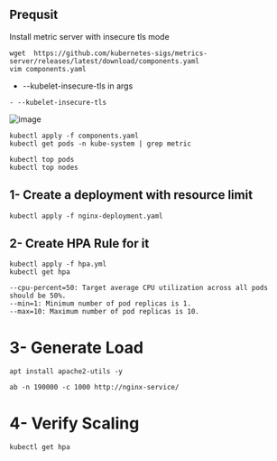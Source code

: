 ## Prequsit 
Install metric server with insecure tls mode
```
wget  https://github.com/kubernetes-sigs/metrics-server/releases/latest/download/components.yaml
vim components.yaml

```
- --kubelet-insecure-tls in args
```
- --kubelet-insecure-tls 
```
![image](https://github.com/user-attachments/assets/3bcd1e27-02af-4e9f-b371-1a68ba1e8287)

```
kubectl apply -f components.yaml
kubectl get pods -n kube-system | grep metric

kubectl top pods
kubectl top nodes

```

## 1- Create a deployment with resource limit
```
kubectl apply -f nginx-deployment.yaml
```

## 2- Create HPA Rule for it 
```
kubectl apply -f hpa.yml
kubectl get hpa
```
```
--cpu-percent=50: Target average CPU utilization across all pods should be 50%.
--min=1: Minimum number of pod replicas is 1.
--max=10: Maximum number of pod replicas is 10.
```
# 3- Generate Load 
```
apt install apache2-utils -y

ab -n 190000 -c 1000 http://nginx-service/
```

# 4- Verify Scaling
```
kubectl get hpa 
```

